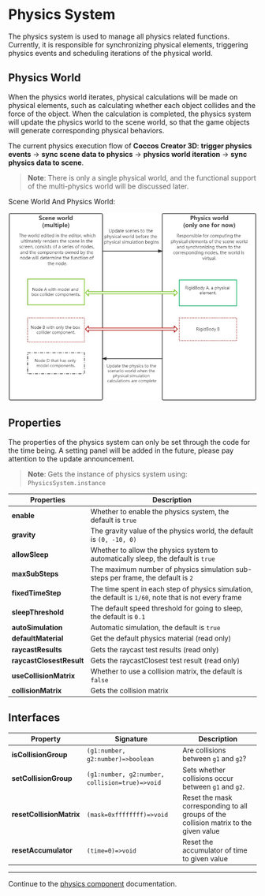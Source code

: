 # Physics System

The physics system is used to manage all physics related functions. Currently, it is responsible for synchronizing physical elements, triggering physics events and scheduling iterations of the physical world.

## Physics World

When the physics world iterates, physical calculations will be made on physical elements, such as calculating whether each object collides and the force of the object. When the calculation is completed, the physics system will update the physics world to the scene world, so that the game objects will generate corresponding physical behaviors.

The current physics execution flow of __Coccos Creator 3D__: **trigger physics events** -> **sync scene data to physics** -> **physics world iteration** -> **sync physics data to scene**.

> **Note**: There is only a single physical world, and the functional support of the multi-physics world will be discussed later.

Scene World And Physics World:

![Scene World and Physics World](img/physics-world.jpg)

## Properties

The properties of the physics system can only be set through the code for the time being. A setting panel will be added in the future, please pay attention to the update announcement.

> **Note**: Gets the instance of physics system using: `PhysicsSystem.instance`

Properties | Description
---|---
**enable** | Whether to enable the physics system, the default is `true`
**gravity** | The gravity value of the physics world, the default is `(0, -10, 0)`
**allowSleep** | Whether to allow the physics system to automatically sleep, the default is `true`
**maxSubSteps** | The maximum number of physics simulation sub-steps per frame, the default is `2`
**fixedTimeStep** | The time spent in each step of physics simulation, the default is `1/60`, note that is not every frame
**sleepThreshold** | The default speed threshold for going to sleep, the default is `0.1`
**autoSimulation** | Automatic simulation, the default is `true`
**defaultMaterial** | Get the default physics material (read only)
**raycastResults** | Gets the raycast test results (read only)
**raycastClosestResult** | Gets the raycastClosest test result (read only)
**useCollisionMatrix** | Whether to use a collision matrix, the default is `false`
**collisionMatrix** | Gets the collision matrix

## Interfaces

Property | Signature | Description
---|---|---
**isCollisionGroup** | `(g1:number, g2:number)=>boolean` | Are collisions between `g1` and `g2`?
**setCollisionGroup** | `(g1:number, g2:number, collision=true)=>void` | Sets whether collisions occur between `g1` and `g2`.
**resetCollisionMatrix** | `(mask=0xffffffff)=>void` | Reset the mask corresponding to all groups of the collision matrix to the given value
**resetAccumulator** | `(time=0)=>void` | Reset the accumulator of time to given value

---

Continue to the [physics component](physics-component.md) documentation.
